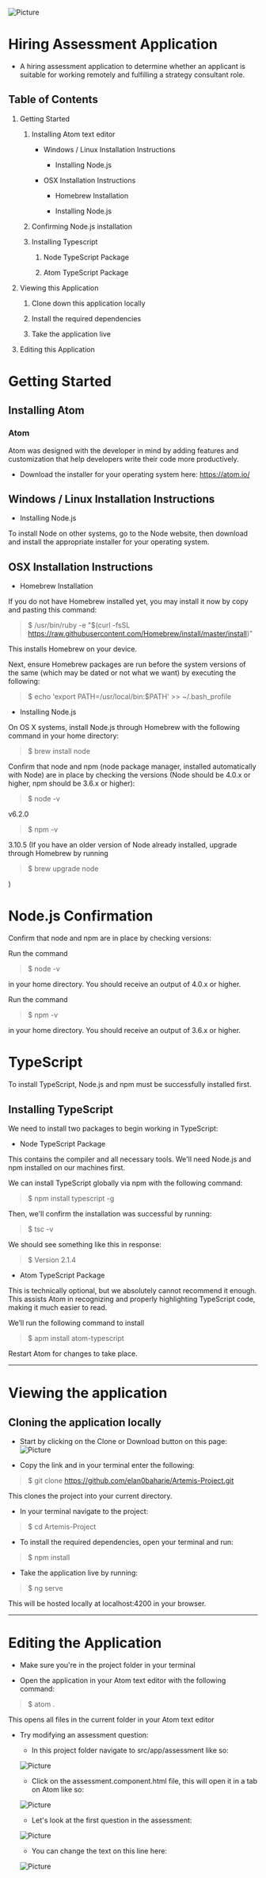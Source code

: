 ![Picture](http://static1.squarespace.com/static/57b77304b3db2bfb203fbf3f/t/581e02ade4fcb51e9e0bc4cd/1501254745108/?format=1500w)

# Hiring Assessment Application

* A hiring assessment application to determine whether an applicant is suitable for working remotely and fulfilling a strategy consultant role.

## Table of Contents

1. Getting Started
    1. Installing Atom text editor

        * Windows / Linux Installation Instructions

          * Installing Node.js

        * OSX Installation Instructions

          * Homebrew Installation

          * Installing Node.js

    2. Confirming Node.js installation

    3. Installing Typescript

        1. Node TypeScript Package

        2. Atom TypeScript Package

2. Viewing this Application

    1. Clone down this application locally

    2. Install the required dependencies

    3. Take the application live

3. Editing this Application

# Getting Started

## Installing Atom

### Atom

Atom was designed with the developer in mind by adding features and customization that help developers write their code more productively.

* Download the installer for your operating system here: https://atom.io/

## Windows / Linux Installation Instructions

* Installing Node.js

To install Node on other systems, go to the Node website, then download and install the appropriate installer for your operating system.

## OSX Installation Instructions

* Homebrew Installation

If you do not have Homebrew installed yet, you may install it now by copy and pasting this command:

> $ /usr/bin/ruby -e "$(curl -fsSL https://raw.githubusercontent.com/Homebrew/install/master/install)"

This installs Homebrew on your device.

Next, ensure Homebrew packages are run before the system versions of the same (which may be dated or not what we want) by executing the following:

> $ echo 'export PATH=/usr/local/bin:$PATH' >> ~/.bash_profile

* Installing Node.js

On OS X systems, install Node.js through Homebrew with the following command in your home directory:

> $ brew install node

Confirm that node and npm (node package manager, installed automatically with Node) are in place by checking the versions (Node should be 4.0.x or higher, npm should be 3.6.x or higher):

> $ node -v

v6.2.0

> $ npm -v

3.10.5
(If you have an older version of Node already installed, upgrade through Homebrew by running

> $ brew upgrade node

)

# Node.js Confirmation

Confirm that node and npm are in place by checking versions:

Run the command

> $ node -v

in your home directory. You should receive an output of 4.0.x or higher.

Run the command

> $ npm -v

in your home directory. You should receive an output of 3.6.x or higher.

# TypeScript

To install TypeScript, Node.js and npm must be successfully installed first.

## Installing TypeScript

We need to install two packages to begin working in TypeScript:

* Node TypeScript Package

This contains the compiler and all necessary tools. We'll need Node.js and npm installed on our machines first.

We can install TypeScript globally via npm with the following command:

> $ npm install typescript -g

Then, we'll confirm the installation was successful by running:

> $ tsc -v

We should see something like this in response:

> $ Version 2.1.4

* Atom TypeScript Package

This is technically optional, but we absolutely cannot recommend it enough. This assists Atom in recognizing and properly highlighting TypeScript code, making it much easier to read.

We’ll run the following command to install

> $ apm install atom-typescript

Restart Atom for changes to take place.

- - - -

# Viewing the application

## Cloning the application locally

* Start by clicking on the Clone or Download button on this page: ![Picture](https://puu.sh/xdvNF/e0ddabb9f7.png)

* Copy the link and in your terminal enter the following:

> $ git clone https://github.com/elan0baharie/Artemis-Project.git

This clones the project into your current directory.

* In your terminal navigate to the project:

> $ cd Artemis-Project

* To install the required dependencies, open your terminal and run:

> $ npm install

* Take the application live by running:

> $ ng serve

This will be hosted locally at localhost:4200 in your browser.

- - - -

# Editing the Application

* Make sure you're in the project folder in your terminal

* Open the application in your Atom text editor with the following command:

> $ atom .

This opens all files in the current folder in your Atom text editor

* Try modifying an assessment question:

  * In this project folder navigate to src/app/assessment like so:

  ![Picture](https://puu.sh/xdxoF/0e19087075.png)

  * Click on the assessment.component.html file, this will open it in a tab on Atom like so:

  ![Picture](https://puu.sh/xdyyj/0eab4baa8a.png)

  * Let's look at the first question in the assessment:

  ![Picture](https://puu.sh/xdyE7/da01965429.png)

  * You can change the text on this line here:

  ![Picture](http://puu.sh/xdyGF/c9b4ad7d86.png)

  
